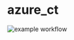 # azure_ct
![example workflow](https://github.com/github/docs/actions/workflows/scoring.yaml/badge.svg)
